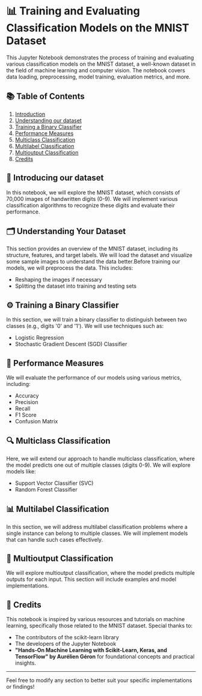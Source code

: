 # 📊 Training and Evaluating Classification Models on the MNIST Dataset

This Jupyter Notebook demonstrates the process of training and evaluating various classification models on the MNIST dataset, a well-known dataset in the field of machine learning and computer vision. The notebook covers data loading, preprocessing, model training, evaluation metrics, and more.

## 📚 Table of Contents

1. [Introduction](ML104-Classification.ipynb#Introduction)
2. [Understanding our dataset](ML104-Classification.ipynb#understanding-our-dataset)
3. [Training a Binary Classifier](ML104-Classification.ipynb#training-a-binary-classifier)
4. [Performance Measures](ML104-Classification.ipynb#performance-Measures)
5. [Multiclass Classification](ML104-Classification.ipynb#multiclass-classification)
6. [Multilabel Classification](ML104-Classification.ipynb#multilabel-classification)
7. [Multioutput Classification](ML104-Classification.ipynb#multioutput-classification)
8. [Credits](ML104-Classification.ipynb#credits)

## 📖 Introducing our dataset

In this notebook, we will explore the MNIST dataset, which consists of 70,000 images of handwritten digits (0-9). We will implement various classification algorithms to recognize these digits and evaluate their performance.

## 🗂️ Understanding Your Dataset

This section provides an overview of the MNIST dataset, including its structure, features, and target labels. We will load the dataset and visualize some sample images to understand the data better.Before training our models, we will preprocess the data. This includes:
- Reshaping the images if necessary
- Splitting the dataset into training and testing sets

## ⚙️ Training a Binary Classifier

In this section, we will train a binary classifier to distinguish between two classes (e.g., digits '0' and '1'). We will use techniques such as:
- Logistic Regression
- Stochastic Gradient Descent (SGD) Classifier

## 📏 Performance Measures

We will evaluate the performance of our models using various metrics, including:
- Accuracy
- Precision
- Recall
- F1 Score
- Confusion Matrix

## 🔍 Multiclass Classification

Here, we will extend our approach to handle multiclass classification, where the model predicts one out of multiple classes (digits 0-9). We will explore models like:
- Support Vector Classifier (SVC)
- Random Forest Classifier

## 📊 Multilabel Classification

In this section, we will address multilabel classification problems where a single instance can belong to multiple classes. We will implement models that can handle such cases effectively.

## 🔄 Multioutput Classification

We will explore multioutput classification, where the model predicts multiple outputs for each input. This section will include examples and model implementations.

## 🏅 Credits

This notebook is inspired by various resources and tutorials on machine learning, specifically those related to the MNIST dataset. Special thanks to:
- The contributors of the scikit-learn library
- The developers of the Jupyter Notebook
- **"Hands-On Machine Learning with Scikit-Learn, Keras, and TensorFlow" by Aurélien Géron** for foundational concepts and practical insights.

---

Feel free to modify any section to better suit your specific implementations or findings!
